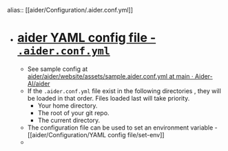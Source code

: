 alias:: [[aider/Configuration/.aider.conf.yml]]

- # [aider YAML config file - `.aider.conf.yml`](https://aider.chat/docs/config/aider_conf.html)
	- See sample config at [aider/aider/website/assets/sample.aider.conf.yml at main · Aider-AI/aider](https://github.com/Aider-AI/aider/blob/main/aider/website/assets/sample.aider.conf.yml)
	- If the `.aider.conf.yml` file exist in the following directories , they will be loaded in that order. Files loaded last will take priority.
		- Your home directory.
		- The root of your git repo.
		- The current directory.
	- The configuration file can be used to set an environment variable - [[aider/Configuration/YAML config file/set-env]]
	-